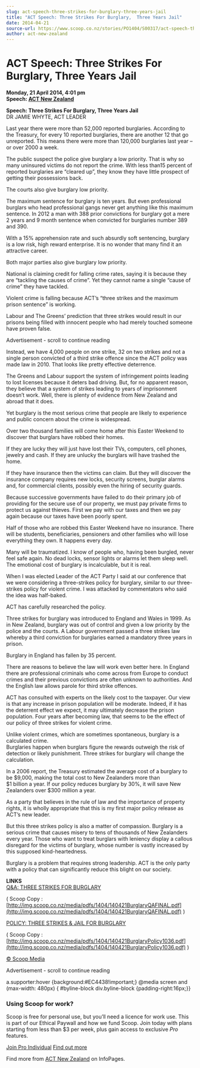 ```yaml
---
slug: act-speech-three-strikes-for-burglary-three-years-jail
title: "ACT Speech: Three Strikes For Burglary,  Three Years Jail"
date: 2014-04-21
source-url: https://www.scoop.co.nz/stories/PO1404/S00317/act-speech-three-strikes-for-burglary-three-years-jail.htm
author: act-new-zealand
---
```

ACT Speech: Three Strikes For Burglary, Three Years Jail
========================================================

**Monday, 21 April 2014, 4:01 pm**  
**Speech: [ACT New Zealand](https://info.scoop.co.nz/ACT_New_Zealand)**

**Speech: Three Strikes For Burglary, Three Years Jail**  
DR JAMIE WHYTE, ACT LEADER

Last year there were more than 52,000 reported burglaries. According to the Treasury, for every 10 reported burglaries, there are another 12 that go unreported. This means there were more than 120,000 burglaries last year – or over 2000 a week.

The public suspect the police give burglary a low priority. That is why so many uninsured victims do not report the crime. With less than15 percent of reported burglaries are “cleared up”, they know they have little prospect of getting their possessions back.

The courts also give burglary low priority.

The maximum sentence for burglary is ten years. But even professional burglars who head professional gangs never get anything like this maximum sentence. In 2012 a man with 388 prior convictions for burglary got a mere 2 years and 9 month sentence when convicted for burglaries number 389 and 390.

With a 15% apprehension rate and such absurdly soft sentencing, burglary is a low risk, high reward enterprise. It is no wonder that many find it an attractive career.

Both major parties also give burglary low priority.

National is claiming credit for falling crime rates, saying it is because they are “tackling the causes of crime”. Yet they cannot name a single “cause of crime” they have tackled.

Violent crime is falling because ACT’s “three strikes and the maximum prison sentence” is working.

Labour and The Greens’ prediction that three strikes would result in our prisons being filled with innocent people who had merely touched someone have proven false.

Advertisement - scroll to continue reading





Instead, we have 4,000 people on one strike, 32 on two strikes and not a single person convicted of a third strike offence since the ACT policy was made law in 2010. That looks like pretty effective deterrence.

The Greens and Labour support the system of infringement points leading to lost licenses because it deters bad driving. But, for no apparent reason, they believe that a system of strikes leading to years of imprisonment doesn’t work. Well, there is plenty of evidence from New Zealand and abroad that it does.

Yet burglary is the most serious crime that people are likely to experience and public concern about the crime is widespread.

Over two thousand families will come home after this Easter Weekend to discover that burglars have robbed their homes.

If they are lucky they will just have lost their TVs, computers, cell phones, jewelry and cash. If they are unlucky the burglars will have trashed the home.

If they have insurance then the victims can claim. But they will discover the insurance company requires new locks, security screens, burglar alarms and, for commercial clients, possibly even the hiring of security guards.

Because successive governments have failed to do their primary job of providing for the secure use of our property, we must pay private firms to protect us against thieves. First we pay with our taxes and then we pay again because our taxes have been poorly spent.

Half of those who are robbed this Easter Weekend have no insurance. There will be students, beneficiaries, pensioners and other families who will lose everything they own. It happens every day.

Many will be traumatized. I know of people who, having been burgled, never feel safe again. No dead locks, sensor lights or alarms let them sleep well. The emotional cost of burglary is incalculable, but it is real.

When I was elected Leader of the ACT Party I said at our conference that we were considering a three-strikes policy for burglary, similar to our three-strikes policy for violent crime. I was attacked by commentators who said the idea was half-baked.

ACT has carefully researched the policy.

Three strikes for burglary was introduced to England and Wales in 1999. As in New Zealand, burglary was out of control and given a low priority by the police and the courts. A Labour government passed a three strikes law whereby a third conviction for burglaries earned a mandatory three years in prison.

Burglary in England has fallen by 35 percent.

There are reasons to believe the law will work even better here. In England there are professional criminals who come across from Europe to conduct crimes and their previous convictions are often unknown to authorities. And the English law allows parole for third strike offences.

ACT has consulted with experts on the likely cost to the taxpayer. Our view is that any increase in prison population will be moderate. Indeed, if it has the deterrent effect we expect, it may ultimately decrease the prison population. Four years after becoming law, that seems to be the effect of our policy of three strikes for violent crime.

Unlike violent crimes, which are sometimes spontaneous, burglary is a calculated crime.  
Burglaries happen when burglars figure the rewards outweigh the risk of detection or likely punishment. Three strikes for burglary will change the calculation.

In a 2006 report, the Treasury estimated the average cost of a burglary to be $9,000, making the total cost to New Zealanders more than  
$1 billion a year. If our policy reduces burglary by 30%, it will save New Zealanders over $300 million a year.

As a party that believes in the rule of law and the importance of property rights, it is wholly appropriate that this is my first major policy release as ACT’s new leader.

But this three strikes policy is also a matter of compassion. Burglary is a serious crime that causes misery to tens of thousands of New Zealanders every year. Those who want to treat burglars with leniency display a callous disregard for the victims of burglary, whose number is vastly increased by this supposed kind-heartedness.

Burglary is a problem that requires strong leadership. ACT is the only party with a policy that can significantly reduce this blight on our society.

  
**LINKS**  
[Q&A: THREE STRIKES FOR BURGLARY](http://www.act.org.nz/sites/all/modules/civicrm/extern/url.php?u=12423&qid=1936947)

( Scoop Copy : [http://img.scoop.co.nz/media/pdfs/1404/140421BurglaryQAFINAL.pdf](http://img.scoop.co.nz/media/pdfs/1404/140421BurglaryQAFINAL.pdf) )

[POLICY: THREE STRIKES & JAIL FOR BURGLARY](http://www.act.org.nz/sites/all/modules/civicrm/extern/url.php?u=12424&qid=1936947)

( Scoop Copy : [http://img.scoop.co.nz/media/pdfs/1404/140421BurglaryPolicy1036.pdf](http://img.scoop.co.nz/media/pdfs/1404/140421BurglaryPolicy1036.pdf) )

[© Scoop Media](http://www.scoop.co.nz/about/terms.html)  

Advertisement - scroll to continue reading



a.supporter:hover {background:#EC4438!important;} @media screen and (max-width: 480px) { #byline-block div.byline-block {padding-right:16px;}}

### Using Scoop for work?

Scoop is free for personal use, but you’ll need a licence for work use. This is part of our Ethical Paywall and how we fund Scoop. Join today with plans starting from less than $3 per week, plus gain access to exclusive _Pro_ features.  
  
[Join Pro Individual](https://pro.scoop.co.nz/Individual/?from=ProIn24) [Find out more](https://pro.scoop.co.nz/using-scoop-for-work/?from=ProIn24)

Find more from [ACT New Zealand](https://info.scoop.co.nz/ACT_New_Zealand) on InfoPages.